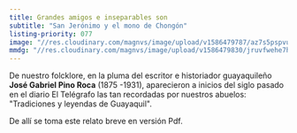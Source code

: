 ```yaml
---
title: Grandes amigos e inseparables son
subtitle: "San Jerónimo y el mono de Chongón"
listing-priority: 077
image: "//res.cloudinary.com/magnvs/image/upload/v1586479787/az7s5pspvufjgsb0ph8p.jpg"
mmdg: "//res.cloudinary.com/magnvs/image/upload/v1586479830/jruvfwehe7hr7ysudvpm.pdf"
---
```

De nuestro folcklore, en la pluma del escritor e historiador guayaquileño **José Gabriel Pino Roca** (1875 -1931), aparecieron a inicios del siglo pasado en el diario El Telégrafo las tan recordadas por nuestros abuelos: "Tradiciones y leyendas de Guayaquil". 

De allí se toma este relato breve en versión Pdf.
